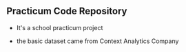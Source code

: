 ## Practicum Code Repository

- It's a school practicum project
  
- the basic dataset came from Context Analytics Company